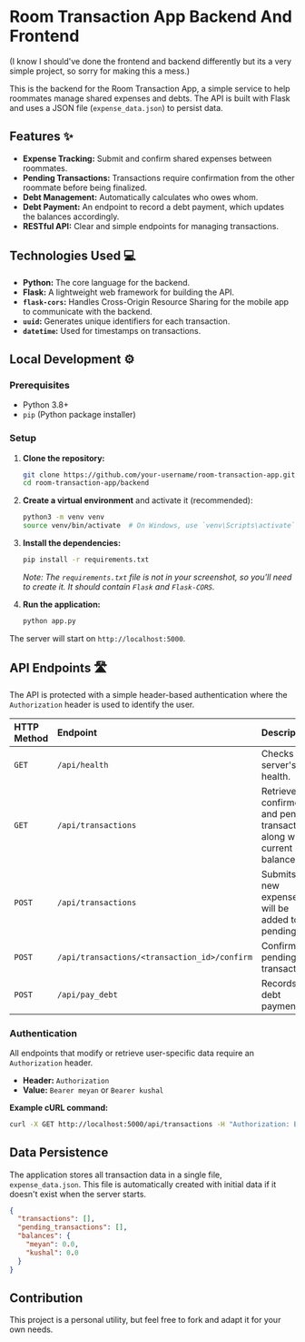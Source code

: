 # Room Transaction App Backend And Frontend

(I know I should've done the frontend and backend differently but its a very simple project, so sorry for making this a mess.)

This is the backend for the Room Transaction App, a simple service to help roommates manage shared expenses and debts. The API is built with Flask and uses a JSON file (`expense_data.json`) to persist data.

## Features ✨

  - **Expense Tracking:** Submit and confirm shared expenses between roommates.
  - **Pending Transactions:** Transactions require confirmation from the other roommate before being finalized.
  - **Debt Management:** Automatically calculates who owes whom.
  - **Debt Payment:** An endpoint to record a debt payment, which updates the balances accordingly.
  - **RESTful API:** Clear and simple endpoints for managing transactions.

## Technologies Used 💻

  - **Python:** The core language for the backend.
  - **Flask:** A lightweight web framework for building the API.
  - **`flask-cors`:** Handles Cross-Origin Resource Sharing for the mobile app to communicate with the backend.
  - **`uuid`:** Generates unique identifiers for each transaction.
  - **`datetime`:** Used for timestamps on transactions.

## Local Development ⚙️

### Prerequisites

  - Python 3.8+
  - `pip` (Python package installer)

### Setup

1.  **Clone the repository:**

    ```bash
    git clone https://github.com/your-username/room-transaction-app.git
    cd room-transaction-app/backend
    ```

2.  **Create a virtual environment** and activate it (recommended):

    ```bash
    python3 -m venv venv
    source venv/bin/activate  # On Windows, use `venv\Scripts\activate`
    ```

3.  **Install the dependencies:**

    ```bash
    pip install -r requirements.txt
    ```

    *Note: The `requirements.txt` file is not in your screenshot, so you'll need to create it. It should contain `Flask` and `Flask-CORS`.*

4.  **Run the application:**

    ```bash
    python app.py
    ```

The server will start on `http://localhost:5000`.

## API Endpoints 🛣️

The API is protected with a simple header-based authentication where the `Authorization` header is used to identify the user.

| HTTP Method | Endpoint | Description |
| :--- | :--- | :--- |
| `GET` | `/api/health` | Checks the server's health. |
| `GET` | `/api/transactions` | Retrieves all confirmed and pending transactions, along with current balances. |
| `POST` | `/api/transactions` | Submits a new expense. It will be added to the pending list. |
| `POST` | `/api/transactions/<transaction_id>/confirm` | Confirms a pending transaction. |
| `POST` | `/api/pay_debt` | Records a debt payment. |

### Authentication

All endpoints that modify or retrieve user-specific data require an `Authorization` header.

  - **Header:** `Authorization`
  - **Value:** `Bearer meyan` or `Bearer kushal`

**Example cURL command:**

```bash
curl -X GET http://localhost:5000/api/transactions -H "Authorization: Bearer meyan"
```

## Data Persistence

The application stores all transaction data in a single file, `expense_data.json`. This file is automatically created with initial data if it doesn't exist when the server starts.

```json
{
  "transactions": [],
  "pending_transactions": [],
  "balances": {
    "meyan": 0.0,
    "kushal": 0.0
  }
}
```

## Contribution

This project is a personal utility, but feel free to fork and adapt it for your own needs.
